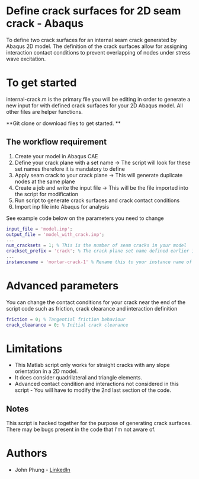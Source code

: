 # Define crack surfaces for 2D seam crack - Abaqus
To define two crack surfaces for an internal seam crack generated by Abaqus 2D model. The definition of the crack surfaces allow for assigning interaction contact conditions to prevent overlapping of nodes under stress wave excitation. 

# To get started
internal-crack.m is the primary file you will be editing in order to generate a new input for with defined crack surfaces for your 2D Abaqus model.
All other files are helper functions.

**Git clone or download files to get started. **

## The workflow requirement
1. Create your model in Abaqus CAE
2. Define your crack plane with a set name -> The script will look for these set names therefore it is mandatory to define
3. Apply seam crack to your crack plane -> This will generate duplicate nodes at the same plane
4. Create a job and write the input file -> This will be the file imported into the script for modification
5. Run script to generate crack surfaces and crack contact conditions
6. Import inp file into Abaqus for analysis 

See example code below on the parameters you need to change
```Matlab
input_file = 'model.inp';
output_file = 'model_with_crack.inp';
...
num_cracksets = 1; % This is the number of seam cracks in your model
crackset_prefix = 'crack'; % The crack plane set name defined earlier in your model (i.e. crack1, crack2, ...)
...
instancename = 'mortar-crack-1' % Rename this to your instance name of the model 
```

# Advanced parameters
You can change the contact conditions for your crack near the end of the script code such as friction, crack clearance and interaction definition
```Matlab
friction = 0; % Tangential friction behaviour
crack_clearance = 0; % Initial crack clearance
```

# Limitations
* This Matlab script only works for straight cracks with any slope orientation in a 2D model. 
* It does consider quadrilateral and triangle elements.
* Advanced contact condition and interactions not considered in this script - You will have to modify the 2nd last section of the code.

## Notes
This script is hacked together for the purpose of generating crack surfaces. There may be bugs present in the code that I'm not aware of.

# Authors
* John Phung - [LinkedIn](https://github.com/jphungcode)
